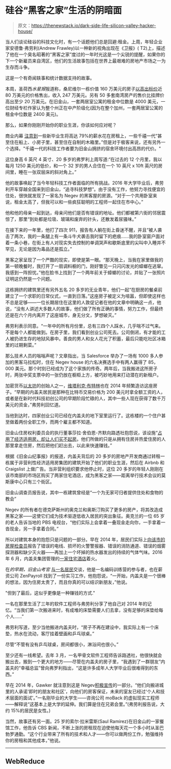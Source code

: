 # 硅谷“黑客之家”生活的阴暗面

> 原文：<https://thenewstack.io/dark-side-life-silicon-valley-hacker-house/>

当人们谈论硅谷的科技文化时，有一个话题他们总是回避:租金。上周，年轻企业家安德鲁·弗劳利(Andrew Frawley)以一种新的视角出现在《卫报》( T2)上，描述了他在一个臭名昭著的“黑客之家”度过的一年时光这是一个尖锐的提醒，如果你的下一个新雇员来自湾区，他们的生活故事包括在世界上最艰难的房地产市场之一为生存而斗争。

这是一个有奇闻轶事和统计数据支持的故事。

本周，圣荷西*水星报*报道称，桑尼维尔一栋价值 160 万美元的房子[以高出标价](http://www.mercurynews.com/2017/09/12/now-this-is-ridiculous-782000-over-asking-for-a-house-in-sunnyvale/)近 80 万美元的价格售出，收入 247 万美元。另有 50 多套南湾房产的售价比挂牌价高出至少 20 万美元。在旧金山，一套两居室公寓的租金中位数是 4000 美元，一位财经专栏作家认为整个州正在中产阶级化(因为在整个加州，一套两居室公寓的租金中位数是 2400 美元)。

那么，如果你刚刚开始你的职业生涯，你该如何应对呢？

商业内幕 [注意到](http://www.businessinsider.com/how-millennials-live-in-san-francisco-2017-2/#patterson-24-bought-a-sailboat-online-four-days-after-moving-she-declined-to-name-the-cost-but-most-bay-area-boat-owners-pay-between-250-and-1111-monthly-to-dock-2)一些新毕业生将高达 79%的薪水花在房租上，一些千禧一代“甚至住在船上、小房子里，甚至住在自制的木箱里。”但是对于极客来说，还有另外一个选择。"千禧一代的科技工作者要为旧金山拥挤的宿舍环境付出高昂的代价。"

这位身高 6 英尺 4 英寸、20 多岁的弗罗利上周写道:“在过去的 12 个月里，我以每月 1250 美元的低价，和一个 32 岁的男人合住在一个 10 英尺 x 10ft 英尺的房间里，睡在一张双层床的斜对角上。”

他的故事唤起了当今年轻科技工作者面临的所有挑战。2016 年大学毕业后，弗劳利开车穿越全国来到旧金山，“追寻科技梦想”。由于没有工作，他努力寻找便宜的住处，很快就发现了一家名为 Negev 的黑客屋的房源。“对于一个共用卧室来说，租金太高了，但我可以和一些疯狂聪明的工程师一起住在市中心。”

他和他的母亲一起到达，母亲问他们是否有错误的地址。他们都被第六街的邻居震惊了，那里“到处都是垃圾、玻璃和废弃的针头，还散发着尿骚味。”

在接下来的一年里，他打了四次 911，报告有人躺在街上昏迷不醒，并且“被人袭击了两次，我的一条腿上有一条斗牛犬袭击我时留下的疤痕……我的卧室窗户面对着一条小巷，在街上有人对现实失去控制的单调哭声和歇斯底里的尖叫中入睡并不罕见，无论是因为毒品还是孤立。”

黑客之家呈现了一个严酷的现实，即使是第一眼。“那天晚上，当我在家里做我的第一顿晚餐时，我打开了一扇调料橱的门，刚好瞥见一只闪闪发光的蟑螂在逃窜。我感到一阵担忧。”他在脸书上找到了一个两年前关于蟑螂的讨论，并贴了一张照片证明这仍然是一个问题。

这栋拥挤的建筑里还有另外五名 20 多岁的无业青年，他们一起“在厨房的餐桌前建立了一个求职的日常仪式，一直到日落。”这座房子被定义为喧嚣，但即使这样也不总是足够——一位长期居住在这里的人敦促记者在他的文章中明确这一点，他说，“没有人讲述大多数人的故事，他们做了所有正确的事情，努力工作，但最终还是在六个月内离开了这座城市，身无分文，梦想破灭。”

弗劳利表示同意。“一年中的所有月份里，总有三四个人踩水，几乎喘不过气来。不是每个人都能做到。在房子里，我们看到创业公司死去。公司倒闭，有才能的工人被扔进生存的地狱风暴中。善良的男人和女人花光了积蓄，最后只能吃社区冰箱里的过期剩菜。”

那么技术人员的嗡嗡声呢？文章指出，当 Salesforce 举办了一场有 1000 多人参加的黑客马拉松时，住在 Negev house 的六名决赛选手中有两人赢得了 85，000 美元。那个时刻已经成为了这个家族的传奇。两年后，当我搬进这所房子时，两张中奖支票中的一张仍放在橱柜上方，被巧妙地用来打动潜在的新租户。

加密货币[以太坊](https://www.ethereum.org/)的创始人之一，[维塔利克·布特林](https://twitter.com/VitalikButerin)也在 2014 年频繁造访这座房子。“早期的内盖夫居民是那种在比特币交易价格为 200 美元时拿全额工资的人，或者是在新时代科技初创公司的早期阶段忙碌的人，其中一些人现在获得了数千万美元的资金，”弗劳利回忆道。

当他到达时，四家创业公司已经在内盖夫的地下室里运行了。这栋楼的一个住户甚至做着两份全职工作，而两个雇主都不知道。

旧金山住房权利委员会的执行董事莎拉·舍伯恩-齐默向路透社抱怨说，该设施“[占用了经济适用房，却让人们买不起房](http://www.reuters.com/article/us-san-francisco-tech-images/tech-workers-find-communal-living-a-solution-for-high-rents-idUSKBN16H2EE)。他们所做的只是从拥有住房并热爱住房的人那里拿走住房，然后把他们赶出去，以此来快速赚钱。”

根据《旧金山纪事报》的报道，内盖夫背后的 20 多岁的房地产开发商通过转租一栋属于非营利性经济适用房集团的建筑开始了他们的职业生涯，然后在 Airbnb 和 Craigslist 上做广告。当非营利组织要求他停止时，这位 20 多岁的年轻人刚刚在该市南部的市场区购买了两家住宅酒店，成为黑客之家——距离举行技术会议的莫斯康中心只有三个街区。

旧金山调查员报告说，其中一栋建筑曾经是“一个为无家可归者提供住处和食物的教会”

Negev 的所有者在德克萨斯州的奥克兰和奥斯汀购买了更多的房产，将其改造成黑客之家——这使它们成为技术驱逐低收入居民的突出象征。奥克兰的一位 65 岁的老人告诉当地的 PBS 电视台，“他们实际上会拿着一叠现金走向你，一手拿着一沓现金，另一手拿着合同。”

所以对建筑本身的抱怨只是问题的一部分。早在 2014 年，居民们实际上[向该市的房屋检查员](https://archives.sfexaminer.com/sanfrancisco/sro-tenants-tales-tell-scary-story/Content?oid=2912562)报告了错误的电线、损坏的火警警报器、错误的消防通道、错误的烟雾探测器和缺少灭火器——再加上一个坏掉的热水器发出的持续的气体气味。2016 年 6 月，内盖夫集团管理的[一家住宅酒店](https://missionlocal.org/2016/06/housing-startup-managed-sro-damaged-in-fire/)着火。

在*的早期，旧金山考官* [与一名居民](https://archives.sfexaminer.com/sanfrancisco/first-negev-tech-commune-in-sf-also-faced-legal-problems/Content?oid=2913251)交谈，他是一名编码训练营的参与者，也在薪资公司 ZenPayroll 找到了一份实习工作，他抱怨说，“一开始，内盖夫是一个很棒的想法，因为住房太贵了，而且你真的可以结识新朋友，”他说。

"但到了最后，这似乎更像是一种赚钱的方式."

一名在那里生活了三年的软件工程师与弗劳利分享了他自己对 2014 年的记忆。“当我们第一次搬进来时，有成堆的床垫需要人们去拿，没有足够的床垫给每个人……”

弗劳利写道，至少当他搬进内盖夫时，“房子不再在建设中，我实际上有一个床垫，热水在流动，客厅挂着壁画和乒乓球桌。”

尽管“不管有没有乒乓球桌，房间都很小，淋浴间也很小。”

至少还有一线希望。去年 3 月，一名甲骨文软件工程师告诉路透社，他很快就会搬出去，搬到一个更大的地方——尽管在内盖夫的房子里，“我遇到了一群朋友”内盖夫的“幸福总监”曾向弗罗利指出，“这是许多成年人大学毕业后很难得到的东西。”

早在 2014 年，Gawker 就注意到这是 Negev[积极宣传](http://valleywag.gawker.com/startup-exploits-evictions-to-create-party-pad-for-codd-1658583764)的一部分。“他们向搬进城里的人承诺‘即时的朋友和社区’，向他们的房客保证，未来的室友已经过‘个人和技术层面的面试’。”一名刚毕业的大学生——咨询公司 moBack 的虚拟现实工程师——解释说“这基本上是大学的延伸。我们算是住在兄弟会里。”(弗劳利报告说，大约 15%的居民是女性。)

当然，故事还有另一面。25 岁的索尔·拉米雷斯(Saul Ramirez)在旧金山的一家餐馆工作，他告诉 CBS 新闻，不断上涨的房租现在迫使他每天花一个多小时从圣巴勃罗通勤。“这个行业带来了所有的技术和人才——你可以做两份工作，勉强维持你的房租和其他成本，”他说。

* * *

## WebReduce

<svg xmlns:xlink="http://www.w3.org/1999/xlink" viewBox="0 0 68 31" version="1.1"><title>Group</title> <desc>Created with Sketch.</desc></svg>